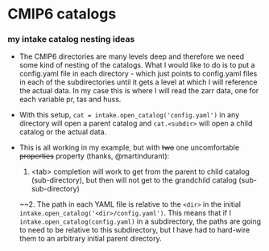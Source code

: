 # CMIP6 catalogs

### my intake catalog nesting ideas

- The CMIP6 directories are many levels deep and therefore we need some kind of nesting of the catalogs. What I would like to do is to put a config.yaml file in each directory -  which just points to config.yaml files in each of the subdirectories until it gets a level at which I will reference the actual data.  In my case this is where I will read the zarr data, one for each variable pr, tas and huss. 

- With this setup,  `cat = intake.open_catalog('config.yaml')` in any directory will open a parent catalog and `cat.<subdir>` will open a child catalog or the actual data.

- This is all working in my example, but with ~~two~~ one uncomfortable ~~properties~~ property (thanks, @martindurant):

  1. \<tab\> completion will work to get from the parent to child catalog (sub-directory), but then will not get to the grandchild catalog (sub-sub-directory)
  
  ~~2. The path in each YAML file is relative to the `<dir>` in the initial `intake.open_catalog('<dir>/config.yaml')`. This means that if I `intake.open_catalog(config.yaml)` in a subdirectory, the paths are going to need to be relative to this subdirectory, but I have had to hard-wire them to an arbitrary initial parent directory.
